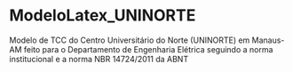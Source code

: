 # ModeloLatex_UNINORTE
Modelo de TCC do Centro Universitário do Norte (UNINORTE) em Manaus-AM feito para o Departamento de Engenharia Elétrica seguindo a norma institucional e a norma NBR 14724/2011 da ABNT
